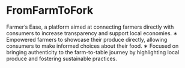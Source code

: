 # FromFarmToFork
Farmer’s Ease, a platform aimed at connecting farmers directly with consumers to increase
transparency and support local economies.
∗ Empowered farmers to showcase their produce directly, allowing consumers to make informed choices
about their food.
∗ Focused on bringing authenticity to the farm-to-table journey by highlighting local produce and fostering
sustainable practices.

